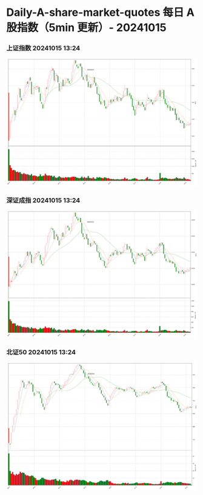 
# Daily-A-share-market-quotes 每日 A 股指数（5min 更新）- 20241015

### 上证指数 20241015 13:24
![](./fig/2024/10/20241015-sh000001.png)

### 深证成指 20241015 13:24
![](./fig/2024/10/20241015-sz399001.png)

### 北证50 20241015 13:24
![](./fig/2024/10/20241015-bj899050.png)
